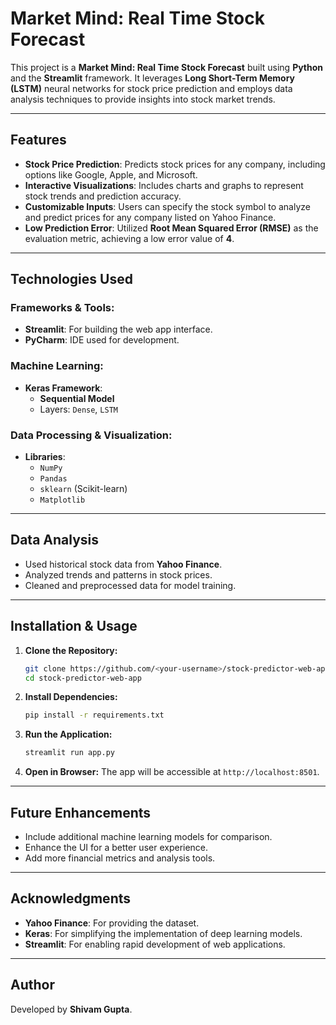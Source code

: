 # Market Mind: Real Time Stock Forecast

This project is a **Market Mind: Real Time Stock Forecast** built using **Python** and the **Streamlit** framework. It leverages **Long Short-Term Memory (LSTM)** neural networks for stock price prediction and employs data analysis techniques to provide insights into stock market trends.

---

## Features

- **Stock Price Prediction**: Predicts stock prices for any company, including options like Google, Apple, and Microsoft.
- **Interactive Visualizations**: Includes charts and graphs to represent stock trends and prediction accuracy.
- **Customizable Inputs**: Users can specify the stock symbol to analyze and predict prices for any company listed on Yahoo Finance.
- **Low Prediction Error**: Utilized **Root Mean Squared Error (RMSE)** as the evaluation metric, achieving a low error value of **4**.

---

## Technologies Used

### Frameworks & Tools:
- **Streamlit**: For building the web app interface.
- **PyCharm**: IDE used for development.

### Machine Learning:
- **Keras Framework**:
  - **Sequential Model**
  - Layers: `Dense`, `LSTM`

### Data Processing & Visualization:
- **Libraries**:
  - `NumPy`
  - `Pandas`
  - `sklearn` (Scikit-learn)
  - `Matplotlib`

---

## Data Analysis

- Used historical stock data from **Yahoo Finance**.
- Analyzed trends and patterns in stock prices.
- Cleaned and preprocessed data for model training.

---

## Installation & Usage

1. **Clone the Repository:**
   ```bash
   git clone https://github.com/<your-username>/stock-predictor-web-app.git
   cd stock-predictor-web-app
   ```

2. **Install Dependencies:**
   ```bash
   pip install -r requirements.txt
   ```

3. **Run the Application:**
   ```bash
   streamlit run app.py
   ```

4. **Open in Browser:**
   The app will be accessible at `http://localhost:8501`.

---

## Future Enhancements

- Include additional machine learning models for comparison.
- Enhance the UI for a better user experience.
- Add more financial metrics and analysis tools.

---

## Acknowledgments

- **Yahoo Finance**: For providing the dataset.
- **Keras**: For simplifying the implementation of deep learning models.
- **Streamlit**: For enabling rapid development of web applications.

---

## Author

Developed by **Shivam Gupta**.
